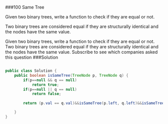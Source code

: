 ###100 Same Tree

Given two binary trees, write a function to check if they are equal or not.

Two binary trees are considered equal if they are structurally identical and the nodes have the same value.

Given two binary trees, write a function to check if they are equal or not.
Two binary trees are considered equal if they are structurally identical and the nodes have the same value.
Subscribe to see which companies asked this question
###Solution
```java

public class Solution {
    public boolean isSameTree(TreeNode p, TreeNode q) {
        if(p==null && q == null)
            return true;
        if(p==null || q == null)
            return false;
        
        return (p.val == q.val)&&isSameTree(p.left, q.left)&&isSameTree(p.right, q.right);

    }
}